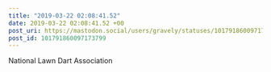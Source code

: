 ```yaml
---
title: "2019-03-22 02:08:41.52"
date: 2019-03-22 02:08:41.52 +00
post_uri: https://mastodon.social/users/gravely/statuses/101791860097173799
post_id: 101791860097173799
---
```

National Lawn Dart Association


